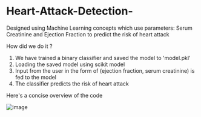 # Heart-Attack-Detection-
Designed using Machine Learning concepts which use parameters: Serum Creatinine and Ejection Fraction to predict the risk of heart attack


How did we do it ?

1. We have trained a binary classifier and saved the model to 'model.pkl'
2. Loading the saved model using scikit model
3. Input from the user in the form of (ejection fraction, serum creatinine) is fed to the model
4. The classifier predicts the risk of heart attack


Here's a concise overview of the code

![image](https://user-images.githubusercontent.com/70504997/219970939-ea13fff1-5c18-4249-9c8e-3edc2cadfec0.png)

